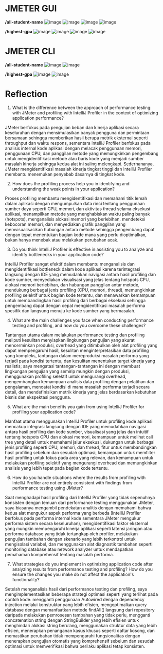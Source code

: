 # JMETER GUI

<b>/all-student-name</b>
![image](https://github.com/user-attachments/assets/d69eb446-711d-4b95-934b-3e81cd98fe88)
![image](https://github.com/user-attachments/assets/ed92f0bc-16ef-48c3-a4d8-6adcc2ab785b)
![image](https://github.com/user-attachments/assets/6093e74c-d553-4914-80e9-da01fcf1888f)
![image](https://github.com/user-attachments/assets/b1ea90e8-d087-4f45-aaff-b2c61b90712a)

<b>/highest-gpa</b>
![image](https://github.com/user-attachments/assets/6e3ea7d7-f5f4-44f2-b7c1-f7c3def823e9)
![image](https://github.com/user-attachments/assets/cc151d49-20dc-4678-be49-471ea38e74a8)
![image](https://github.com/user-attachments/assets/f4cc99af-9a88-4539-a6c1-dbe0c5cc6929)
![image](https://github.com/user-attachments/assets/f41f44e3-9d6b-4431-a202-92c7ebc95f11)

# JMETER CLI

<b>/all-student-name</b>
![image](https://github.com/user-attachments/assets/541be116-0681-4235-b90a-6b272ac31a3b)
![image](https://github.com/user-attachments/assets/7aa67c52-bf03-4877-9ae6-c7a4447d8d6a)

<b>/highest-gpa</b>
![image](https://github.com/user-attachments/assets/f271dee1-14e2-4e6b-9b23-9c149f348630)
![image](https://github.com/user-attachments/assets/f074f07d-65f5-4a5f-8b95-e6194e6307e7)

# Reflection

1. What is the difference between the approach of performance testing with JMeter and profiling with IntelliJ Profiler in the context of optimizing application performance?

JMeter berfokus pada pengujian beban dan kinerja aplikasi secara keseluruhan dengan mensimulasikan banyak pengguna dan permintaan bersamaan sehingga memberikan hasil berupa metrik eksternal seperti throughput dan waktu respons, sementara IntelliJ Profiler berfokus pada analisis internal kode aplikasi dengan melacak penggunaan memori, penggunaan CPU, dan panggilan metode yang memungkinkan pengembang untuk mengidentifikasi metode atau baris kode yang menjadi sumber masalah kinerja sehingga kedua alat ini saling melengkapi. Sederhananya, JMeter mengidentifikasi masalah kinerja tingkat tinggi dan IntelliJ Profiler membantu menemukan penyebab dasarnya di tingkat kode.

2. How does the profiling process help you in identifying and understanding the weak points in your application?

Proses profiling membantu mengidentifikasi dan memahami titik lemah dalam aplikasi dengan mengumpulkan data rinci tentang penggunaan sumber daya seperti CPU, memori, dan aktivitas thread selama eksekusi aplikasi, menampilkan metode yang menghabiskan waktu paling banyak (hotspots), menganalisis alokasi memori yang berlebihan, mendeteksi kebocoran memori, dan menyediakan grafik panggilan yang memvisualisasikan hubungan antara metode sehingga pengembang dapat dengan tepat menentukan bagian kode mana yang perlu dioptimalkan, bukan hanya menebak atau melakukan perubahan acak.

3. Do you think IntelliJ Profiler is effective in assisting you to analyze and identify bottlenecks in your application code?

IntelliJ Profiler sangat efektif dalam membantu menganalisis dan mengidentifikasi bottleneck dalam kode aplikasi karena terintegrasi langsung dengan IDE yang memudahkan navigasi antara hasil profiling dan kode sumber, menyediakan visualisasi yang jelas tentang hotspots CPU, alokasi memori berlebihan, dan hubungan panggilan antar metode, mendukung berbagai jenis profiling (CPU, memori, thread), memungkinkan profiling selektif untuk bagian kode tertentu, dan menawarkan kemampuan untuk membandingkan hasil profiling dari berbagai eksekusi sehingga pengembang dapat dengan cepat mengidentifikasi masalah performa spesifik dan langsung menuju ke kode sumber yang bermasalah.

4. What are the main challenges you face when conducting performance testing and profiling, and how do you overcome these challenges?

Tantangan utama dalam melakukan performance testing dan profiling meliputi kesulitan menyiapkan lingkungan pengujian yang akurat mencerminkan produksi, overhead yang ditimbulkan oleh alat profiling yang dapat mempengaruhi hasil, kesulitan menginterpretasikan data profiling yang kompleks, tantangan dalam mereproduksi masalah performa yang terjadi pada kondisi tertentu, dan kesulitan menentukan target kinerja yang realistis; saya mengatasi tantangan-tantangan ini dengan membuat lingkungan pengujian yang semirip mungkin dengan produksi, menggunakan profiling selektif untuk mengurangi overhead, mengembangkan kemampuan analisis data profiling dengan pelatihan dan pengalaman, mencatat kondisi di mana masalah performa terjadi secara detail, dan mendefinisikan metrik kinerja yang jelas berdasarkan kebutuhan bisnis dan ekspektasi pengguna.

5. What are the main benefits you gain from using IntelliJ Profiler for profiling your application code?

Manfaat utama menggunakan IntelliJ Profiler untuk profiling kode aplikasi mencakup integrasi langsung dengan IDE yang memudahkan navigasi antara hasil profiling dan kode sumber, visualisasi yang jelas dan intuitif tentang hotspots CPU dan alokasi memori, kemampuan untuk melihat call tree yang detail untuk memahami jalur eksekusi, dukungan untuk berbagai jenis profiling seperti CPU, memori, dan thread, fitur untuk membandingkan hasil profiling sebelum dan sesudah optimasi, kemampuan untuk memfilter hasil profiling untuk fokus pada area yang relevan, dan kemampuan untuk melakukan profiling selektif yang mengurangi overhead dan memungkinkan analisis yang lebih tepat pada bagian kode tertentu.

6. How do you handle situations where the results from profiling with IntelliJ Profiler are not entirely consistent with findings from performance testing using JMeter?

Saat menghadapi hasil profiling dari IntelliJ Profiler yang tidak sepenuhnya konsisten dengan temuan dari performance testing menggunakan JMeter, saya biasanya mengambil pendekatan analitis dengan memahami bahwa kedua alat mengukur aspek performa yang berbeda (IntelliJ Profiler berfokus pada performa internal kode sementara JMeter mengukur performa sistem secara keseluruhan), mengidentifikasi faktor eksternal yang mungkin mempengaruhi kinerja aplikasi seperti latensi jaringan atau performa database yang tidak tertangkap oleh profiler, melakukan pengujian tambahan dengan skenario yang lebih terkontrol untuk mengisolasi variabel, dan menggunakan alat diagnostik tambahan seperti monitoring database atau network analyzer untuk mendapatkan pemahaman komprehensif tentang masalah performa.

7. What strategies do you implement in optimizing application code after analyzing results from performance testing and profiling? How do you ensure the changes you make do not affect the application's functionality?

Setelah menganalisis hasil dari performance testing dan profiling, saya mengimplementasikan beberapa strategi optimasi seperti yang terlihat pada contoh kode: mengganti penggunaan Autowired dengan dependency injection melalui konstruktor yang lebih efisien, mengoptimalkan query database dengan memanfaatkan metode findAll() langsung dari repository daripada melakukan pemrosesan tambahan yang tidak perlu, mengganti concatenation string dengan StringBuilder yang lebih efisien untuk menghindari alokasi string berulang, menggunakan struktur data yang lebih efisien, menerapkan penanganan kasus khusus seperti daftar kosong, dan memastikan perubahan tidak mempengaruhi fungsionalitas dengan menerapkan pengujian otomatis yang komprehensif sebelum dan sesudah optimasi untuk memverifikasi bahwa perilaku aplikasi tetap konsisten.
